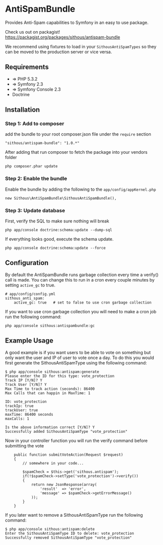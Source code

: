 AntiSpamBundle
==================================

Provides Anti-Spam capabilities to Symfony in an easy to use package.


Check us out on packagist! https://packagist.org/packages/sithous/antispam-bundle

We recommend using fixtures to load in your `SithousAntiSpamTypes` so they can be moved to the production server or vice versa.

## Requirements
- => PHP 5.3.2
- => Symfony 2.3
- => Symfony Console 2.3
- Doctrine


## Installation

### Step 1: Add to composer

add the bundle to your root composer.json file under the `require` section
```
"sithous/antispam-bundle": "1.0.*"
```
 After adding that run composer to fetch the package into your vendors folder
```
php composer.phar update
```

### Step 2: Enable the bundle

Enable the bundle by adding the following to the `app/config/appKernel.php`
```
new Sithous\AntiSpamBundle\SithousAntiSpamBundle(),
```

### Step 3: Update database

First, verify the SQL to make sure nothing will break
```
php app/console doctrine:schema:update --dump-sql
```
If everything looks good, execute the schema update.
```
php app/console doctrine:schema:update --force
```

## Configuration

By default the AntiSpamBundle runs garbage collection every time a verify() call is made. You can change this to run in a cron every couple minutes by setting `active_gc` to true.
```
# app/config/config.yml
sithous_anti_spam:
    active_gc: true   # set to false to use cron garbage collection
```
If you want to use cron garbage collection you will need to make a cron job run the following command:
```
php app/console sithous:antispambundle:gc
```

## Example Usage

A good example is if you want users to be able to vote on something but only want the user and IP of user to vote once a day. To do this you would first generate the SithousAntiSpamType using the following command:
```
$ php app/console sithous:antispam:generate
Please enter the ID for this type: vote_protection
Track IP [Y/N]? Y
Track User [Y/N]? Y
Max Time to track action (seconds): 86400
Max Calls that can happin in MaxTime: 1

ID: vote_protection
trackIp: true
trackUser: true
maxTime: 86400 seconds
maxCalls: 1

Is the above information correct [Y/N]? Y
Successfully added SithousAntiSpamType "vote_protection"
```
Now in your controller function you will run the verify command before submitting the vote
```
    public function submitVoteAction(Request $request)
    {
        // somewhere in your code...
        
        $spamCheck = $this->get('sithous.antispam');
        if(!$spamCheck->setType('vote_protection')->verify())
        {
            return new JsonResponse(array(
                'result'  => 'error',
                'message' => $spamCheck->getErrorMessage()
            ));
        }
    }
```
If you later want to remove a SithousAntiSpamType run the following command:
```
$ php app/console sithous:antispam:delete
Enter the SithousAntiSpamType ID to delete: vote_protection
Successfully removed SithousAntiSpamType "vote_protection"
```

